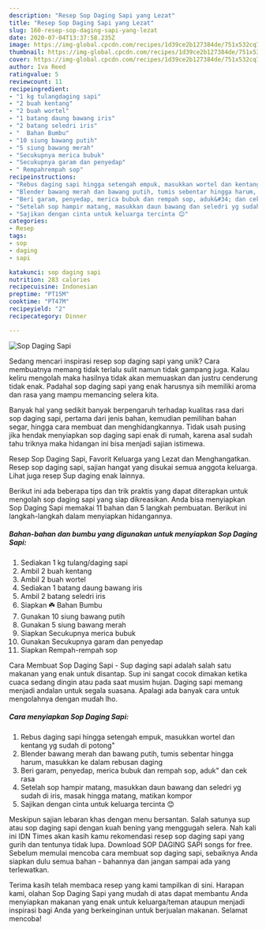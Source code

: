 ```yaml
---
description: "Resep Sop Daging Sapi yang Lezat"
title: "Resep Sop Daging Sapi yang Lezat"
slug: 160-resep-sop-daging-sapi-yang-lezat
date: 2020-07-04T13:37:58.235Z
image: https://img-global.cpcdn.com/recipes/1d39ce2b127384de/751x532cq70/sop-daging-sapi-foto-resep-utama.jpg
thumbnail: https://img-global.cpcdn.com/recipes/1d39ce2b127384de/751x532cq70/sop-daging-sapi-foto-resep-utama.jpg
cover: https://img-global.cpcdn.com/recipes/1d39ce2b127384de/751x532cq70/sop-daging-sapi-foto-resep-utama.jpg
author: Iva Reed
ratingvalue: 5
reviewcount: 11
recipeingredient:
- "1 kg tulangdaging sapi"
- "2 buah kentang"
- "2 buah wortel"
- "1 batang daung bawang iris"
- "2 batang seledri iris"
- "  Bahan Bumbu"
- "10 siung bawang putih"
- "5 siung bawang merah"
- "Secukupnya merica bubuk"
- "Secukupnya garam dan penyedap"
- " Rempahrempah sop"
recipeinstructions:
- "Rebus daging sapi hingga setengah empuk, masukkan wortel dan kentang yg sudah di potong&#34;"
- "Blender bawang merah dan bawang putih, tumis sebentar hingga harum, masukkan ke dalam rebusan daging"
- "Beri garam, penyedap, merica bubuk dan rempah sop, aduk&#34; dan cek rasa"
- "Setelah sop hampir matang, masukkan daun bawang dan seledri yg sudah di iris, masak hingga matang, matikan kompor"
- "Sajikan dengan cinta untuk keluarga tercinta 😊"
categories:
- Resep
tags:
- sop
- daging
- sapi

katakunci: sop daging sapi 
nutrition: 283 calories
recipecuisine: Indonesian
preptime: "PT15M"
cooktime: "PT47M"
recipeyield: "2"
recipecategory: Dinner

---
```



![Sop Daging Sapi](https://img-global.cpcdn.com/recipes/1d39ce2b127384de/751x532cq70/sop-daging-sapi-foto-resep-utama.jpg)

Sedang mencari inspirasi resep sop daging sapi yang unik? Cara membuatnya memang tidak terlalu sulit namun tidak gampang juga. Kalau keliru mengolah maka hasilnya tidak akan memuaskan dan justru cenderung tidak enak. Padahal sop daging sapi yang enak harusnya sih memiliki aroma dan rasa yang mampu memancing selera kita.

Banyak hal yang sedikit banyak berpengaruh terhadap kualitas rasa dari sop daging sapi, pertama dari jenis bahan, kemudian pemilihan bahan segar, hingga cara membuat dan menghidangkannya. Tidak usah pusing jika hendak menyiapkan sop daging sapi enak di rumah, karena asal sudah tahu triknya maka hidangan ini bisa menjadi sajian istimewa.

Resep Sop Daging Sapi, Favorit Keluarga yang Lezat dan Menghangatkan. Resep sop daging sapi, sajian hangat yang disukai semua anggota keluarga. Lihat juga resep Sup daging enak lainnya.


Berikut ini ada beberapa tips dan trik praktis yang dapat diterapkan untuk mengolah sop daging sapi yang siap dikreasikan. Anda bisa menyiapkan Sop Daging Sapi memakai 11 bahan dan 5 langkah pembuatan. Berikut ini langkah-langkah dalam menyiapkan hidangannya.

<!--inarticleads1-->

##### Bahan-bahan dan bumbu yang digunakan untuk menyiapkan Sop Daging Sapi:

1. Sediakan 1 kg tulang/daging sapi
1. Ambil 2 buah kentang
1. Ambil 2 buah wortel
1. Sediakan 1 batang daung bawang iris
1. Ambil 2 batang seledri iris
1. Siapkan  ☘️ Bahan Bumbu
1. Gunakan 10 siung bawang putih
1. Gunakan 5 siung bawang merah
1. Siapkan Secukupnya merica bubuk
1. Gunakan Secukupnya garam dan penyedap
1. Siapkan  Rempah-rempah sop


Cara Membuat Sop Daging Sapi - Sup daging sapi adalah salah satu makanan yang enak untuk disantap. Sup ini sangat cocok dimakan ketika cuaca sedang dingin atau pada saat musim hujan. Daging sapi memang menjadi andalan untuk segala suasana. Apalagi ada banyak cara untuk mengolahnya dengan mudah lho. 

<!--inarticleads2-->

##### Cara menyiapkan Sop Daging Sapi:

1. Rebus daging sapi hingga setengah empuk, masukkan wortel dan kentang yg sudah di potong&#34;
1. Blender bawang merah dan bawang putih, tumis sebentar hingga harum, masukkan ke dalam rebusan daging
1. Beri garam, penyedap, merica bubuk dan rempah sop, aduk&#34; dan cek rasa
1. Setelah sop hampir matang, masukkan daun bawang dan seledri yg sudah di iris, masak hingga matang, matikan kompor
1. Sajikan dengan cinta untuk keluarga tercinta 😊


Meskipun sajian lebaran khas dengan menu bersantan. Salah satunya sup atau sop daging sapi dengan kuah bening yang menggugah selera. Nah kali ini IDN Times akan kasih kamu rekomendasi resep sop daging sapi yang gurih dan tentunya tidak lupa. Download SOP DAGING SAPI songs for free. Sebelum memulai mencoba cara membuat sop daging sapi, sebaiknya Anda siapkan dulu semua bahan - bahannya dan jangan sampai ada yang terlewatkan. 

Terima kasih telah membaca resep yang kami tampilkan di sini. Harapan kami, olahan Sop Daging Sapi yang mudah di atas dapat membantu Anda menyiapkan makanan yang enak untuk keluarga/teman ataupun menjadi inspirasi bagi Anda yang berkeinginan untuk berjualan makanan. Selamat mencoba!
